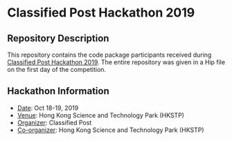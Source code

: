 <!-- README file for hackathon packages -->

# Classified Post Hackathon 2019

## Repository Description 

This repository contains the code package participants received during [Classified Post Hackathon 2019](https://www.cpjobs.com/hk/article/hacking-for-brighter-future-hackathon-october-2019). The entire repository was given in a Hip file on the first day of the competition. 

## Hackathon Information

- <ins>Date</ins>: Oct 18-19, 2019
- <ins>Venue</ins>: Hong Kong Science and Technology Park (HKSTP)
- <ins>Organizer</ins>: Classified Post 
- <ins>Co-organizer</ins>: Hong Kong Science and Technology Park (HKSTP) 

